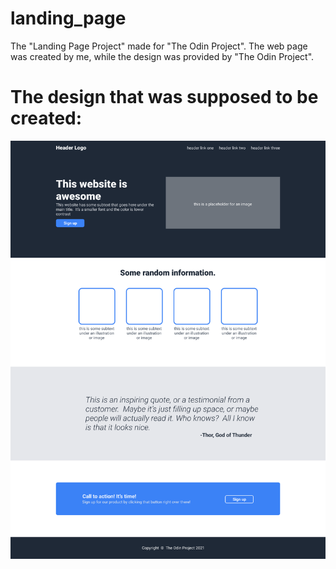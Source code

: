 # landing_page
The "Landing Page Project" made for "The Odin Project".
The web page was created by me, while the design was provided by "The Odin Project".

# The design that was supposed to be created:
![Picture of design](specifications/01.png)
